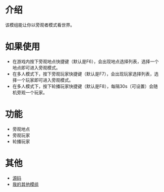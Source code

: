 # 介绍

该模组能让你以旁观者模式看世界。

# 如果使用

- 在游戏内按下旁观地点快捷键（默认是F6），会出现地点选择列表，选择一个地点即可进入旁观模式。
- 在多人模式下，按下旁观玩家快捷键（默认是F7），会出现玩家选择列表，选择一个玩家即可进入旁观模式。
- 在多人模式下，按下轮播玩家快捷键（默认是F8），每隔30s（可设置）会随机旁观一个玩家。

# 功能

- 旁观地点
- 旁观玩家
- 轮播玩家

# 其他

- [源码](https://github.com/weizinai/StardewValleyMods)
- [我的其他模组](https://next.nexusmods.com/profile/weizinai/mods?gameId=1303)